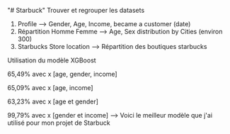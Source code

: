 "# Starbuck" 
Trouver et regrouper les datasets		
1. Profile -->	Gender, Age, Income, became a customer (date)	
2. Répartition Homme Femme -->	Age, Sex distribution by Cities (environ 300)
3. Starbucks Store location -->	Répartition des boutiques starbucks

Utilisation du modèle XGBoost

65,49% avec x [age, gender, income]

65,09% avec x [age, income]

63,23% avec x [age et gender]

99,79% avec x [gender et income] --> Voici le meilleur modèle que j'ai utilisé pour mon projet de Starbuck
